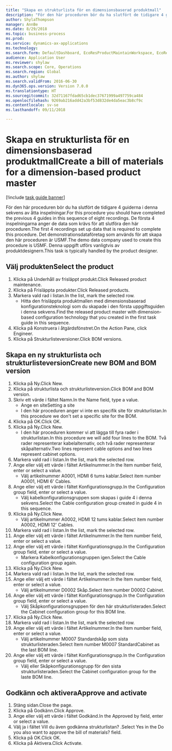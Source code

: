 ```yaml
--- 
title: "Skapa en strukturlista för en dimensionsbaserad produktmall"
description: "För den här proceduren bör du ha slutfört de tidigare 4 guiderna i denna sekvens av åtta inspelningar."
author: ShylaThompson
manager: AnnBe
ms.date: 8/29/2018
ms.topic: business-process
ms.prod: 
ms.service: dynamics-ax-applications
ms.technology: 
ms.search.form: DefaultDashboard, EcoResProductMaintainWorkspace, EcoResProductOpenCasesFormPart, EcoResProductDetailsExtended, BOMConsistOf, BOMTable, InventItemIdLookupSimple, HcmWorkerLookUp
audience: Application User
ms.reviewer: shylaw
ms.search.scope: Core, Operations
ms.search.region: Global
ms.author: shylaw
ms.search.validFrom: 2016-06-30
ms.dyn365.ops.version: Version 7.0.0
ms.translationtype: HT
ms.sourcegitcommit: 32d71167fdad65cb1dec37671999a497759ca484
ms.openlocfilehash: 9269ab216add42a3bf53d832de4da5eac3b8cf9c
ms.contentlocale: sv-se
ms.lasthandoff: 09/11/2018

---
```

# <a name="create-a-bill-of-materials-for-a-dimension-based-product-master"></a><span data-ttu-id="55c51-103">Skapa en strukturlista för en dimensionsbaserad produktmall</span><span class="sxs-lookup"><span data-stu-id="55c51-103">Create a bill of materials for a dimension-based product master</span></span>

[!include [task guide banner](../../includes/task-guide-banner.md)]

<span data-ttu-id="55c51-104">För den här proceduren bör du ha slutfört de tidigare 4 guiderna i denna sekvens av åtta inspelningar.</span><span class="sxs-lookup"><span data-stu-id="55c51-104">For this procedure you should have completed the previous 4 guides in this sequence of eight recordings.</span></span> <span data-ttu-id="55c51-105">De första 4 inspelningarna anger de data som krävs för att slutföra den här proceduren.</span><span class="sxs-lookup"><span data-stu-id="55c51-105">The first 4 recordings set up data that is required to complete this procedure.</span></span> <span data-ttu-id="55c51-106">Det demonstrationsdataföretag som används för att skapa den här proceduren är USMF.</span><span class="sxs-lookup"><span data-stu-id="55c51-106">The demo data company used to create this procedure is USMF.</span></span> <span data-ttu-id="55c51-107">Denna uppgift utförs vanligtvis av produktdesignern.</span><span class="sxs-lookup"><span data-stu-id="55c51-107">This task is typically handled by the product designer.</span></span>


## <a name="select-the-product"></a><span data-ttu-id="55c51-108">Välj produkten</span><span class="sxs-lookup"><span data-stu-id="55c51-108">Select the product</span></span>
1. <span data-ttu-id="55c51-109">Klicka på Underhåll av frisläppt produkt.</span><span class="sxs-lookup"><span data-stu-id="55c51-109">Click Released product maintenance.</span></span>
2. <span data-ttu-id="55c51-110">Klicka på Frisläppta produkter.</span><span class="sxs-lookup"><span data-stu-id="55c51-110">Click Released products.</span></span>
3. <span data-ttu-id="55c51-111">Markera vald rad i listan.</span><span class="sxs-lookup"><span data-stu-id="55c51-111">In the list, mark the selected row.</span></span>
    * <span data-ttu-id="55c51-112">Hitta den frisläppta produktmallen med dimensionsbaserad konfigurationsteknologi som du skapade i den första uppgiftsguiden i denna sekvens.</span><span class="sxs-lookup"><span data-stu-id="55c51-112">Find the released product master with dimension-based configuration technology that you created in the first task guide in this sequence.</span></span>  
4. <span data-ttu-id="55c51-113">Klicka på Konstruera i åtgärdsfönstret.</span><span class="sxs-lookup"><span data-stu-id="55c51-113">On the Action Pane, click Engineer.</span></span>
5. <span data-ttu-id="55c51-114">Klicka på Strukturlisteversioner.</span><span class="sxs-lookup"><span data-stu-id="55c51-114">Click BOM versions.</span></span>

## <a name="create-new-bom-and-bom-version"></a><span data-ttu-id="55c51-115">Skapa en ny strukturlista och strukturlisteversion</span><span class="sxs-lookup"><span data-stu-id="55c51-115">Create new BOM and BOM version</span></span>
1. <span data-ttu-id="55c51-116">Klicka på Ny.</span><span class="sxs-lookup"><span data-stu-id="55c51-116">Click New.</span></span>
2. <span data-ttu-id="55c51-117">Klicka på strukturlista och strukturlisteversion.</span><span class="sxs-lookup"><span data-stu-id="55c51-117">Click BOM and BOM version.</span></span>
3. <span data-ttu-id="55c51-118">Skriv ett värde i fältet Namn.</span><span class="sxs-lookup"><span data-stu-id="55c51-118">In the Name field, type a value.</span></span>
    * <span data-ttu-id="55c51-119">Ange en site</span><span class="sxs-lookup"><span data-stu-id="55c51-119">Setting a site</span></span>  
    * <span data-ttu-id="55c51-120">I den här proceduren anger vi inte en specifik site för strukturlistan.</span><span class="sxs-lookup"><span data-stu-id="55c51-120">In this procedure we don't set a specific site for the BOM.</span></span>  
4. <span data-ttu-id="55c51-121">Klicka på OK.</span><span class="sxs-lookup"><span data-stu-id="55c51-121">Click OK.</span></span>
5. <span data-ttu-id="55c51-122">Klicka på Ny.</span><span class="sxs-lookup"><span data-stu-id="55c51-122">Click New.</span></span>
    * <span data-ttu-id="55c51-123">I den här proceduren kommer vi att lägga till fyra rader i strukturlistan.</span><span class="sxs-lookup"><span data-stu-id="55c51-123">In this procedure we will add four lines to the BOM.</span></span> <span data-ttu-id="55c51-124">Två rader representerar kabelalternativ, och två rader representerar skåpalternativ.</span><span class="sxs-lookup"><span data-stu-id="55c51-124">Two lines represent cable options and two lines represent cabinet options.</span></span>  
6. <span data-ttu-id="55c51-125">Markera vald rad i listan.</span><span class="sxs-lookup"><span data-stu-id="55c51-125">In the list, mark the selected row.</span></span>
7. <span data-ttu-id="55c51-126">Ange eller välj ett värde i fältet Artikelnummer.</span><span class="sxs-lookup"><span data-stu-id="55c51-126">In the Item number field, enter or select a value.</span></span>
    * <span data-ttu-id="55c51-127">Välj artikelnummer A0001, HDMI 6 tums kablar.</span><span class="sxs-lookup"><span data-stu-id="55c51-127">Select item number A0001, HDMI 6' Cables.</span></span>  
8. <span data-ttu-id="55c51-128">Ange eller välj ett värde i fältet Konfigurationsgrupp.</span><span class="sxs-lookup"><span data-stu-id="55c51-128">In the Configuration group field, enter or select a value.</span></span>
    * <span data-ttu-id="55c51-129">Välj kabelkonfigurationsgruppen som skapas i guide 4 i denna sekvens.</span><span class="sxs-lookup"><span data-stu-id="55c51-129">Select the Cable configuration group created in guide 4 in this sequence.</span></span>  
9. <span data-ttu-id="55c51-130">Klicka på Ny.</span><span class="sxs-lookup"><span data-stu-id="55c51-130">Click New.</span></span>
    * <span data-ttu-id="55c51-131">Välj artikelnummer A0002, HDMI 12 tums kablar.</span><span class="sxs-lookup"><span data-stu-id="55c51-131">Select item number A0002, HDMI 12' Cables.</span></span>  
10. <span data-ttu-id="55c51-132">Markera vald rad i listan.</span><span class="sxs-lookup"><span data-stu-id="55c51-132">In the list, mark the selected row.</span></span>
11. <span data-ttu-id="55c51-133">Ange eller välj ett värde i fältet Artikelnummer.</span><span class="sxs-lookup"><span data-stu-id="55c51-133">In the Item number field, enter or select a value.</span></span>
12. <span data-ttu-id="55c51-134">Ange eller välj ett värde i fältet Konfigurationsgrupp.</span><span class="sxs-lookup"><span data-stu-id="55c51-134">In the Configuration group field, enter or select a value.</span></span>
    * <span data-ttu-id="55c51-135">Markera Kabelkonfigurationsgruppen igen.</span><span class="sxs-lookup"><span data-stu-id="55c51-135">Select the Cable configuration group again.</span></span>  
13. <span data-ttu-id="55c51-136">Klicka på Ny.</span><span class="sxs-lookup"><span data-stu-id="55c51-136">Click New.</span></span>
14. <span data-ttu-id="55c51-137">Markera vald rad i listan.</span><span class="sxs-lookup"><span data-stu-id="55c51-137">In the list, mark the selected row.</span></span>
15. <span data-ttu-id="55c51-138">Ange eller välj ett värde i fältet Artikelnummer.</span><span class="sxs-lookup"><span data-stu-id="55c51-138">In the Item number field, enter or select a value.</span></span>
    * <span data-ttu-id="55c51-139">Välj artikelnummer D0002 Skåp.</span><span class="sxs-lookup"><span data-stu-id="55c51-139">Select item number D0002 Cabinet.</span></span>  
16. <span data-ttu-id="55c51-140">Ange eller välj ett värde i fältet Konfigurationsgrupp.</span><span class="sxs-lookup"><span data-stu-id="55c51-140">In the Configuration group field, enter or select a value.</span></span>
    * <span data-ttu-id="55c51-141">Välj Skåpkonfigurationsgruppen för den här strukturlisteraden.</span><span class="sxs-lookup"><span data-stu-id="55c51-141">Select the Cabinet configuration group for this BOM line.</span></span>  
17. <span data-ttu-id="55c51-142">Klicka på Ny.</span><span class="sxs-lookup"><span data-stu-id="55c51-142">Click New.</span></span>
18. <span data-ttu-id="55c51-143">Markera vald rad i listan.</span><span class="sxs-lookup"><span data-stu-id="55c51-143">In the list, mark the selected row.</span></span>
19. <span data-ttu-id="55c51-144">Ange eller välj ett värde i fältet Artikelnummer.</span><span class="sxs-lookup"><span data-stu-id="55c51-144">In the Item number field, enter or select a value.</span></span>
    * <span data-ttu-id="55c51-145">Välj artikelnummer M0007 Standardskåp som sista strukturlisteraden.</span><span class="sxs-lookup"><span data-stu-id="55c51-145">Select Item number M0007 StandardCabinet as the last BOM line.</span></span>  
20. <span data-ttu-id="55c51-146">Ange eller välj ett värde i fältet Konfigurationsgrupp.</span><span class="sxs-lookup"><span data-stu-id="55c51-146">In the Configuration group field, enter or select a value.</span></span>
    * <span data-ttu-id="55c51-147">Välj eller Skåpkonfigurationsgrupp för den sista strukturlisteraden.</span><span class="sxs-lookup"><span data-stu-id="55c51-147">Select the Cabinet configuration group for the laste BOM line.</span></span>  

## <a name="approve-and-activate"></a><span data-ttu-id="55c51-148">Godkänn och aktivera</span><span class="sxs-lookup"><span data-stu-id="55c51-148">Approve and activate</span></span>
1. <span data-ttu-id="55c51-149">Stäng sidan.</span><span class="sxs-lookup"><span data-stu-id="55c51-149">Close the page.</span></span>
2. <span data-ttu-id="55c51-150">Klicka på Godkänn.</span><span class="sxs-lookup"><span data-stu-id="55c51-150">Click Approve.</span></span>
3. <span data-ttu-id="55c51-151">Ange eller välj ett värde i fältet Godkänd.</span><span class="sxs-lookup"><span data-stu-id="55c51-151">In the Approved by field, enter or select a value.</span></span>
4. <span data-ttu-id="55c51-152">Välj ja i fältet Vill du även godkänna strukturlistan? .</span><span class="sxs-lookup"><span data-stu-id="55c51-152">Select Yes in the Do you also want to approve the bill of materials? field.</span></span>
5. <span data-ttu-id="55c51-153">Klicka på OK.</span><span class="sxs-lookup"><span data-stu-id="55c51-153">Click OK.</span></span>
6. <span data-ttu-id="55c51-154">Klicka på Aktivera.</span><span class="sxs-lookup"><span data-stu-id="55c51-154">Click Activate.</span></span>


